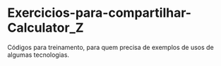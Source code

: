# Exercicios-para-compartilhar-Calculator_Z
Códigos para treinamento, para quem precisa de exemplos de usos de algumas tecnologias.
